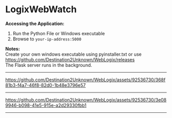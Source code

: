 # LogixWebWatch

**Accessing the Application:**
1. Run the Python File or Windows executable
2. Browse to `your-ip-address:5000`
  
**Notes:**   
Create your own windows executable using pyinstaller.txt or use https://github.com/Destination2Unknown/WebLogix/releases  
The Flask server runs in the background.  

---



https://github.com/Destination2Unknown/WebLogix/assets/92536730/368f81b3-f4a7-46f8-82d0-1b48e3796e57



---


https://github.com/Destination2Unknown/WebLogix/assets/92536730/3e089946-b098-41e5-915e-a2d29330fbb1




---
